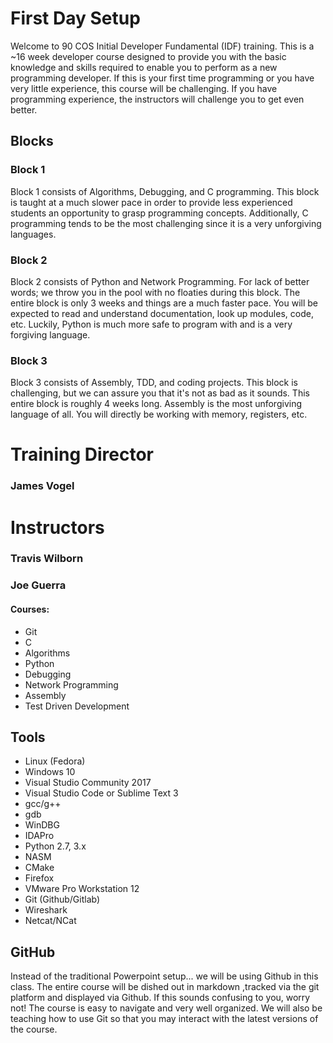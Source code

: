 # First Day Setup

Welcome to 90 COS Initial Developer Fundamental (IDF) training. This is a ~16 week developer course designed to provide you with the basic knowledge and skills required to enable you to perform as a new programming developer. If this is your first time programming or you have very little experience, this course will be challenging. If you have programming experience, the instructors will challenge you to get even better.

## Blocks

### Block 1

Block 1 consists of Algorithms, Debugging, and C programming.  This block is taught at a much slower pace in order to provide less experienced students an opportunity to grasp programming concepts. Additionally, C programming tends to be the most challenging since it is a very unforgiving languages.

### Block 2

Block 2 consists of Python and Network Programming. For lack of better words; we throw you in the pool with no floaties during this block. The entire block is only 3 weeks and things are a much faster pace. You will be expected to read and understand documentation, look up modules, code, etc. Luckily, Python is much more safe to program with and is a very forgiving language.

### Block 3

Block 3 consists of Assembly, TDD, and coding projects. This block is challenging, but we can assure you that it's not as bad as it sounds. This entire block is roughly 4 weeks long. Assembly is the most unforgiving language of all. You will directly be working with memory, registers, etc.

# Training Director
### James Vogel

# Instructors
### Travis Wilborn
### Joe Guerra

#### Courses:

* Git
* C
* Algorithms
* Python
* Debugging
* Network Programming
* Assembly
* Test Driven Development

## Tools

* Linux \(Fedora\)
* Windows 10
* Visual Studio Community 2017
* Visual Studio Code or Sublime Text 3 
* gcc/g++
* gdb
* WinDBG
* IDAPro
* Python 2.7, 3.x
* NASM
* CMake
* Firefox
* VMware Pro Workstation 12
* Git \(Github/Gitlab\)
* Wireshark
* Netcat/NCat

## GitHub

Instead of the traditional Powerpoint setup... we will be using Github in this class. The entire course will be dished out in markdown ,tracked via the git platform and displayed via Github. If this sounds confusing to you, worry not! The course is easy to navigate and very well organized. We will also be teaching how to use Git so that you may interact with the latest versions of the course. 
